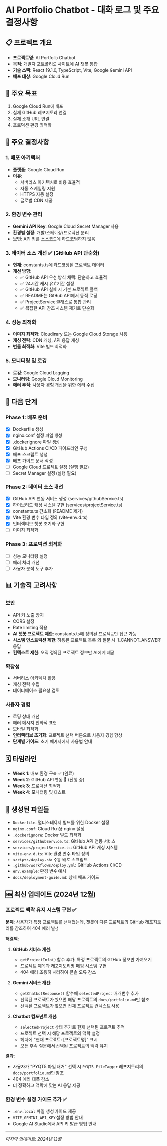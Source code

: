 # AI Portfolio Chatbot - 대화 로그 및 주요 결정사항

## 📋 프로젝트 개요
- **프로젝트명**: AI Portfolio Chatbot
- **목적**: 개발자 포트폴리오 사이트에 AI 챗봇 통합
- **기술 스택**: React 19.1.0, TypeScript, Vite, Google Gemini API
- **배포 대상**: Google Cloud Run

## 🎯 주요 목표
1. Google Cloud Run에 배포
2. 실제 GitHub 레포지토리 연결
3. 실제 소개 URL 연결
4. 프로덕션 환경 최적화

## 📝 주요 결정사항

### 1. 배포 아키텍처
- **플랫폼**: Google Cloud Run
- **이유**: 
  - 서버리스 아키텍처로 비용 효율적
  - 자동 스케일링 지원
  - HTTPS 자동 설정
  - 글로벌 CDN 제공

### 2. 환경 변수 관리
- **Gemini API Key**: Google Cloud Secret Manager 사용
- **환경별 설정**: 개발/스테이징/프로덕션 분리
- **보안**: API 키를 소스코드에 하드코딩하지 않음

### 3. 데이터 소스 개선 ✅ (GitHub API 단순화)
- **현재**: constants.ts에 하드코딩된 프로젝트 데이터
- **개선 방향**: 
  - ✅ GitHub API 우선 방식 채택: 단순하고 효율적
  - ✅ 24시간 캐시 유효기간 설정
  - ✅ GitHub API 실패 시 기본 프로젝트 폴백
  - ✅ README는 GitHub API에서 동적 로딩
  - ✅ ProjectService 클래스로 통합 관리
  - ✅ 복잡한 API 참조 시스템 제거로 단순화

### 4. 성능 최적화
- **이미지 최적화**: Cloudinary 또는 Google Cloud Storage 사용
- **캐싱 전략**: CDN 캐싱, API 응답 캐싱
- **번들 최적화**: Vite 빌드 최적화

### 5. 모니터링 및 로깅
- **로깅**: Google Cloud Logging
- **모니터링**: Google Cloud Monitoring
- **에러 추적**: 사용자 경험 개선을 위한 에러 수집

## 🔄 다음 단계

### Phase 1: 배포 준비
- [x] Dockerfile 생성
- [x] nginx.conf 설정 파일 생성
- [x] .dockerignore 파일 생성
- [x] GitHub Actions CI/CD 파이프라인 구성
- [x] 배포 스크립트 생성
- [x] 배포 가이드 문서 작성
- [ ] Google Cloud 프로젝트 설정 (실행 필요)
- [ ] Secret Manager 설정 (실행 필요)

### Phase 2: 데이터 소스 개선
- [x] GitHub API 연동 서비스 생성 (services/githubService.ts)
- [x] 하이브리드 캐싱 시스템 구현 (services/projectService.ts)
- [x] constants.ts 간소화 (README 제거)
- [x] Vite 환경 변수 타입 정의 (vite-env.d.ts)
- [x] 인터랙티브 챗봇 초기화 구현
- [ ] 이미지 최적화

### Phase 3: 프로덕션 최적화
- [ ] 성능 모니터링 설정
- [ ] 에러 처리 개선
- [ ] 사용자 분석 도구 추가

## 📊 기술적 고려사항

### 보안
- API 키 노출 방지
- CORS 설정
- Rate limiting 적용
- **AI 챗봇 프로젝트 제한**: constants.ts에 정의된 프로젝트만 접근 가능
- **시스템 인스트럭션 제한**: 허용된 프로젝트 목록 외 질문 시 'I_CANNOT_ANSWER' 응답
- **컨텍스트 제한**: 오직 정의된 프로젝트 정보만 AI에게 제공

### 확장성
- 서버리스 아키텍처 활용
- 캐싱 전략 수립
- 데이터베이스 필요성 검토

### 사용자 경험
- 로딩 상태 개선
- 에러 메시지 친화적 표현
- 모바일 최적화
- **인터랙티브 초기화**: 프로젝트 선택 버튼으로 사용자 경험 향상
- **단계별 가이드**: 초기 메시지에서 사용법 안내

## 🗓 타임라인
- **Week 1**: 배포 환경 구축 ✅ (완료)
- **Week 2**: GitHub API 연동 🔄 (진행 중)
- **Week 3**: 프로덕션 최적화
- **Week 4**: 모니터링 및 테스트

## 📁 생성된 파일들
- `Dockerfile`: 멀티스테이지 빌드를 위한 Docker 설정
- `nginx.conf`: Cloud Run용 nginx 설정
- `.dockerignore`: Docker 빌드 최적화
- `services/githubService.ts`: GitHub API 연동 서비스
- `services/projectService.ts`: GitHub API 캐싱 시스템
- `vite-env.d.ts`: Vite 환경 변수 타입 정의
- `scripts/deploy.sh`: 수동 배포 스크립트
- `.github/workflows/deploy.yml`: GitHub Actions CI/CD
- `env.example`: 환경 변수 예시
- `docs/deployment-guide.md`: 상세 배포 가이드

## 🆕 최신 업데이트 (2024년 12월)

### 프로젝트 맥락 유지 시스템 구현 ✅
**문제**: 사용자가 특정 프로젝트를 선택했는데, 챗봇이 다른 프로젝트의 GitHub 레포지토리를 참조하여 404 에러 발생

**해결책**:
1. **GitHub 서비스 개선**:
   - `getProjectInfo()` 함수 추가: 특정 프로젝트의 GitHub 정보만 가져오기
   - 프로젝트 제목과 레포지토리명 매핑 시스템 구현
   - 404 에러 조용히 처리하여 콘솔 오류 감소

2. **Gemini 서비스 개선**:
   - `getChatbotResponse()` 함수에 `selectedProject` 매개변수 추가
   - 선택된 프로젝트가 있으면 해당 프로젝트의 `docs/portfolio.md`만 참조
   - 선택된 프로젝트가 없으면 전체 프로젝트 컨텍스트 사용

3. **Chatbot 컴포넌트 개선**:
   - `selectedProject` 상태 추가로 현재 선택된 프로젝트 추적
   - 프로젝트 선택 시 해당 프로젝트의 맥락 설정
   - 헤더에 "현재 프로젝트: [프로젝트명]" 표시
   - 모든 후속 질문에서 선택된 프로젝트의 맥락 유지

**결과**: 
- 사용자가 "PYQT5 파일 태거" 선택 시 `PYQT5_FileTagger` 레포지토리의 `docs/portfolio.md`만 참조
- 404 에러 대폭 감소
- 더 정확하고 맥락에 맞는 AI 응답 제공

### 환경 변수 설정 가이드 추가 ✅
- `.env.local` 파일 생성 가이드 제공
- `VITE_GEMINI_API_KEY` 설정 방법 안내
- Google AI Studio에서 API 키 발급 방법 안내

---
*마지막 업데이트: 2024년 12월* 